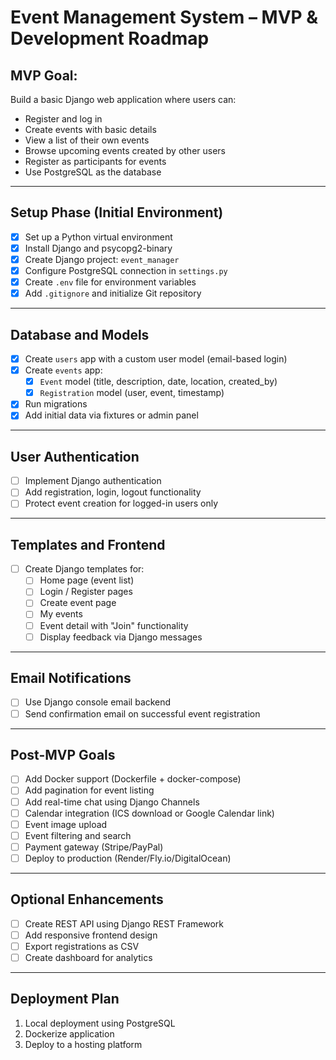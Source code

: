 # Event Management System – MVP & Development Roadmap

## MVP Goal:
Build a basic Django web application where users can:
- Register and log in
- Create events with basic details
- View a list of their own events
- Browse upcoming events created by other users
- Register as participants for events
- Use PostgreSQL as the database

---

## Setup Phase (Initial Environment)

- [x] Set up a Python virtual environment
- [x] Install Django and psycopg2-binary
- [x] Create Django project: `event_manager`
- [x] Configure PostgreSQL connection in `settings.py`
- [x] Create `.env` file for environment variables
- [x] Add `.gitignore` and initialize Git repository

---

## Database and Models

- [x] Create `users` app with a custom user model (email-based login)
- [x] Create `events` app:
    - [x] `Event` model (title, description, date, location, created_by)
    - [x] `Registration` model (user, event, timestamp)
- [x] Run migrations
- [x] Add initial data via fixtures or admin panel

---

## User Authentication

- [ ] Implement Django authentication
- [ ] Add registration, login, logout functionality
- [ ] Protect event creation for logged-in users only

---

## Templates and Frontend

- [ ] Create Django templates for:
    - [ ] Home page (event list)
    - [ ] Login / Register pages
    - [ ] Create event page
    - [ ] My events
    - [ ] Event detail with "Join" functionality
    - [ ] Display feedback via Django messages

---

## Email Notifications

- [ ] Use Django console email backend
- [ ] Send confirmation email on successful event registration

---

## Post-MVP Goals

- [ ] Add Docker support (Dockerfile + docker-compose)
- [ ] Add pagination for event listing
- [ ] Add real-time chat using Django Channels
- [ ] Calendar integration (ICS download or Google Calendar link)
- [ ] Event image upload
- [ ] Event filtering and search
- [ ] Payment gateway (Stripe/PayPal)
- [ ] Deploy to production (Render/Fly.io/DigitalOcean)

---

## Optional Enhancements

- [ ] Create REST API using Django REST Framework
- [ ] Add responsive frontend design
- [ ] Export registrations as CSV
- [ ] Create dashboard for analytics

---

## Deployment Plan

1. Local deployment using PostgreSQL
2. Dockerize application
3. Deploy to a hosting platform

